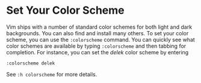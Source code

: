 # Set Your Color Scheme

Vim ships with a number of standard color schemes for both light and dark
backgrounds. You can also find and install many others. To set your color
scheme, you can use the `:colorscheme` command. You can quickly see what
color schemes are available by typing `:colorscheme` and then tabbing for
completion. For instance, you can set the *delek* color scheme by entering

```
:colorscheme delek
```

See `:h colorscheme` for more details.
